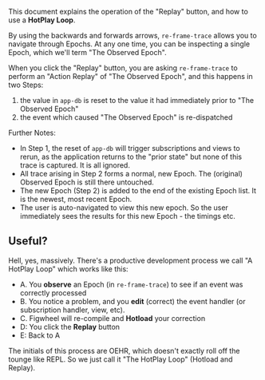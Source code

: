 This document explains the operation of the "Replay" button, and how to use a **HotPlay Loop**.

By using the backwards and forwards arrows, `re-frame-trace` allows you to navigate through Epochs.
At any one time, you can be inspecting a single Epoch, which we'll term "The Observed Epoch". 

When you click the "Replay" button, you are asking `re-frame-trace` to perform
an "Action Replay" of "The Observed Epoch", and this happens in two Steps: 
1. the value in `app-db` is reset to the value it had immediately prior to "The Observed Epoch"
2. the event which caused "The Observed Epoch" is re-dispatched

Further Notes:
  - In Step 1, the reset of `app-db` will trigger 
    subscriptions and views to rerun, as the application returns to the "prior state" 
    but none of this trace is captured. It is all ignored.
  - All trace arising in Step 2 forms a normal, new Epoch. The (original) Observed Epoch is 
    still there untouched.
  - The new Epoch (Step 2) is added to the end of the existing Epoch list. It is the newest, most recent Epoch. 
  - The user is auto-navigated to view this new epoch. So the user 
    immediately sees the results for this new Epoch - the timings etc.

## Useful? 

Hell, yes, massively. There's a productive development process we call "A HotPlay Loop" which works like this:
  - A. You **observe** an Epoch (in `re-frame-trace`) to see if an event was correctly processed 
  - B. You notice a problem, and you **edit** (correct) the event handler (or subscription handler, view, etc).
  - C. Figwheel will re-compile and **Hotload** your correction
  - D: You click the **Replay** button
  - E: Back to A

The initials of this process are OEHR, which doesn't exactly roll off the tounge like REPL.
So we just call it "The HotPlay Loop" (Hotload and Replay).

